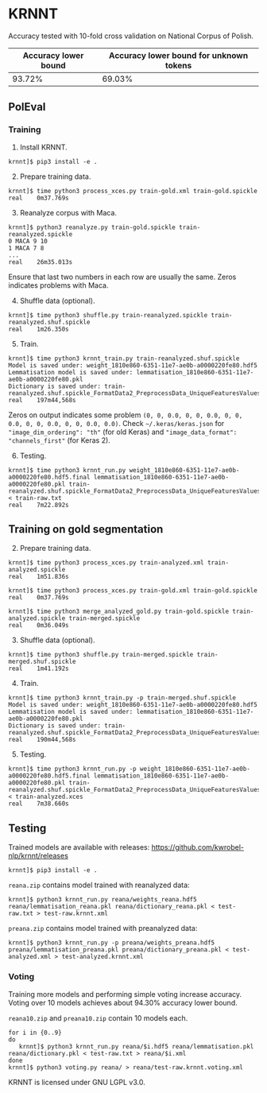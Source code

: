 # KRNNT

Accuracy tested with 10-fold cross validation on National Corpus of Polish.

Accuracy lower bound | Accuracy lower bound for unknown tokens
------------ | -------------
93.72% | 69.03%

## PolEval

### Training

1. Install KRNNT.

```
krnnt]$ pip3 install -e .
```


2. Prepare training data.

```
krnnt]$ time python3 process_xces.py train-gold.xml train-gold.spickle
real	0m37.769s
```


3. Reanalyze corpus with Maca.

```
krnnt]$ python3 reanalyze.py train-gold.spickle train-reanalyzed.spickle
0 MACA 9 10
1 MACA 7 8
...
real	26m35.013s
```
Ensure that last two numbers in each row are usually the same. Zeros indicates problems with Maca.

4. Shuffle data (optional).

```
krnnt]$ time python3 shuffle.py train-reanalyzed.spickle train-reanalyzed.shuf.spickle
real	1m26.350s
```


5. Train.

```
krnnt]$ time python3 krnnt_train.py train-reanalyzed.shuf.spickle
Model is saved under: weight_1810e860-6351-11e7-ae0b-a0000220fe80.hdf5
Lemmatisation model is saved under: lemmatisation_1810e860-6351-11e7-ae0b-a0000220fe80.pkl
Dictionary is saved under: train-reanalyzed.shuf.spickle_FormatData2_PreprocessData_UniqueFeaturesValues
real    197m44,568s
```
Zeros on output indicates some problem `(0, 0, 0.0, 0, 0, 0.0, 0, 0, 0.0, 0, 0, 0.0, 0, 0, 0.0, 0.0)`.
Check `~/.keras/keras.json` for `"image_dim_ordering": "th"` (for old Keras) and `"image_data_format": "channels_first"` (for Keras 2).

6. Testing.

```
krnnt]$ time python3 krnnt_run.py weight_1810e860-6351-11e7-ae0b-a0000220fe80.hdf5.final lemmatisation_1810e860-6351-11e7-ae0b-a0000220fe80.pkl train-reanalyzed.shuf.spickle_FormatData2_PreprocessData_UniqueFeaturesValues < train-raw.txt
real	7m22.892s
```


## Training on gold segmentation

2. Prepare training data.

```
krnnt]$ time python3 process_xces.py train-analyzed.xml train-analyzed.spickle
real	1m51.836s

krnnt]$ time python3 process_xces.py train-gold.xml train-gold.spickle
real	0m37.769s

krnnt]$ time python3 merge_analyzed_gold.py train-gold.spickle train-analyzed.spickle train-merged.spickle
real	0m36.049s
```


3. Shuffle data (optional).

```
krnnt]$ time python3 shuffle.py train-merged.spickle train-merged.shuf.spickle
real	1m41.192s
```


4. Train.

```
krnnt]$ time python3 krnnt_train.py -p train-merged.shuf.spickle
Model is saved under: weight_1810e860-6351-11e7-ae0b-a0000220fe80.hdf5
Lemmatisation model is saved under: lemmatisation_1810e860-6351-11e7-ae0b-a0000220fe80.pkl
Dictionary is saved under: train-reanalyzed.shuf.spickle_FormatData2_PreprocessData_UniqueFeaturesValues
real    190m44,568s
```

5. Testing.

```
krnnt]$ time python3 krnnt_run.py -p weight_1810e860-6351-11e7-ae0b-a0000220fe80.hdf5.final lemmatisation_1810e860-6351-11e7-ae0b-a0000220fe80.pkl train-reanalyzed.shuf.spickle_FormatData2_PreprocessData_UniqueFeaturesValues < train-analyzed.xces
real	7m38.660s
```
## Testing

Trained models are available with releases: https://github.com/kwrobel-nlp/krnnt/releases

```
krnnt]$ pip3 install -e .
```

`reana.zip` contains model trained with reanalyzed data:
```
krnnt]$ python3 krnnt_run.py reana/weights_reana.hdf5 reana/lemmatisation_reana.pkl reana/dictionary_reana.pkl < test-raw.txt > test-raw.krnnt.xml
```

`preana.zip` contains model trained with preanalyzed data:
```
krnnt]$ python3 krnnt_run.py -p preana/weights_preana.hdf5 preana/lemmatisation_preana.pkl preana/dictionary_preana.pkl < test-analyzed.xml > test-analyzed.krnnt.xml
```

### Voting

Training more models and performing simple voting increase accuracy. Voting over 10 models achieves about 94.30% accuracy lower bound.

`reana10.zip` and `preana10.zip` contain 10 models each.
```
for i in {0..9}
do
   krnnt]$ python3 krnnt_run.py reana/$i.hdf5 reana/lemmatisation.pkl  reana/dictionary.pkl < test-raw.txt > reana/$i.xml
done
krnnt]$ python3 voting.py reana/ > reana/test-raw.krnnt.voting.xml
```

KRNNT is licensed under GNU LGPL v3.0.
